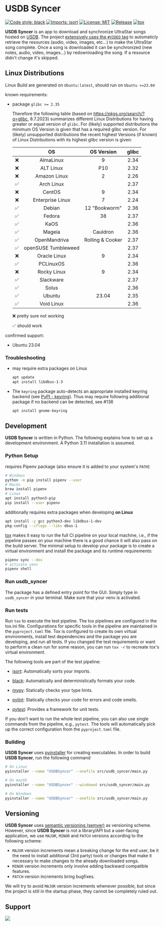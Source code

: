 # USDB Syncer

[![Code style: black](https://img.shields.io/badge/code%20style-black-000000.svg)](https://github.com/psf/black)
[![Imports: isort](https://img.shields.io/badge/%20imports-isort-%231674b1?style=flat)](https://pycqa.github.io/isort/)
[![License: MIT](https://img.shields.io/badge/License-MIT-yellow.svg)](https://opensource.org/licenses/MIT)
[![Release](https://github.com/bohning/usdb_syncer/actions/workflows/release.yaml/badge.svg)](https://github.com/bohning/usdb_syncer/actions/workflows/release.yaml)
[![tox](https://github.com/bohning/usdb_syncer/actions/workflows/tox.yaml/badge.svg)](https://github.com/bohning/usdb_syncer/actions/workflows/tox.yaml)

**USDB Syncer** is an app to download and synchronize UltraStar songs hosted on [USDB](https://usdb.animux.de).
The project [extensively uses the `#VIDEO` tag](https://github.com/bohning/usdb_syncer/wiki/Meta-Tags#format) to automaticly retrieve the resources (audio, video, images, etc...) to make the UltraStar song complete.
Once a song is downloaded it can be synchronized (new notes, audio, video, images...) by redownloading the song. If a resource didn't change it's skipped.

## Linux Distributions

Linux Build are generated on `Ubuntu:latest`, should run on `Ubuntu >=23.04`

known requirements:

- package `glibc >= 2.35`

  Therefore the following table (based on <https://pkgs.org/search/?q=glibc>, 8.7.2023) summarizes different Linux Distributions for having greater or equal version of `glibc`. For (likely) supported distributions the minimum OS Version is given that has a required glibc version. For (likely) unsupported distributions the recent highest Versions (if known) of Linux Distributions with its highest glibc version is given:

  |                    | OS                  | OS Version       | glibc     |
  |:------------------:|:-------------------:|:----------------:|:---------:|
  | :x:                | AlmaLinux           | 9                | 2.34 |
  | :x:                | ALT Linux           | P10              | 2.32 |
  | :x:                | Amazon Linux        | 2                | 2.26 |
  | :white_check_mark: | Arch Linux          |                  | 2.37 |
  | :x:                | CentOS              | 9                | 2.34 |
  | :x:                | Enterprise Linux    | 7                | 2.24 |
  | :white_check_mark: | Debian              | 12 "Bookworm"    | 2.36 |
  | :white_check_mark: | Fedora              | 38               | 2.37 |
  | :white_check_mark: | KaOS                |                  | 2.36 |
  | :white_check_mark: | Mageia              | Cauldron         | 2.36 |
  | :white_check_mark: | OpenMandriva        | Rolling & Cooker | 2.37 |
  | :white_check_mark: | openSUSE Tumbleweed |                  | 2.37 |
  | :x:                | Oracle Linux        | 9                | 2.34 |
  | :white_check_mark: | PCLinuxOS           |                  | 2.36 |
  | :x:                | Rocky Linux         | 9                | 2.34 |
  | :white_check_mark: | Slackware           |                  | 2.37 |
  | :white_check_mark: | Solus               |                  | 2.36 |
  | :white_check_mark: | Ubuntu              | 23.04            | 2.35 |
  | :white_check_mark: | Void Linux          |                  | 2.36 |

  :x: pretty sure not working

  :white_check_mark: should work

confirmed support:

- Ubuntu 23.04

### Troubleshooting

- may require extra packages on Linux

  ``` bash
  apt update
  apt install libdbus-1-3
  ```

- The `keyring` package auto-detects an appropriate installed keyring backend (see [PyPI - keyring](https://pypi.org/project/keyring/)). Thus may require following additional package if no backend can be detected, see #136

  ``` bash
  apt install gnome-keyring
  ```

## Development

**USDB Syncer** is written in Python.
The following explains how to set up a development environment.
A Python 3.11 installation is assumed.

### Python Setup

requires Pipenv package (also ensure it is added to your system's `PATH`)

``` bash
# Windows
python -m pip install pipenv --user
# MacOs
brew install pipenv
# Linux
apt install python3-pip
pip install --user pipenv
```

additionally requires extra packages when developing **on Linux**

``` bash
apt install -y gcc python3-dev libdbus-1-dev
pkg-config --cflags --libs dbus-1
```

[tox](https://github.com/tox-dev/tox) makes it easy to run the full CI pipeline on your local machine, i.e., if the pipeline passes on your machine there is a good chance it will also pass on the build server.
The minimal setup to develop your package is to create a virtual environment and install the package and its runtime requirements:

```bash
pipenv sync --dev
# activate venv
pipenv shell
```

### Run usdb_syncer

The package has a defined entry point for the GUI. Simply type in `usdb_syncer` in your terminal. Make sure that your venv is activated.

### Run tests

Run `tox` to execute the test pipeline. The tox pipelines are configured in the tox.ini file. Configurations for specific tools in the pipeline are maintained in the `pyproject.toml` file. Tox is configured to create its own virtual environments, install test dependencies and the package you are developing, and run all tests. If you changed the test requirements or want to perform a clean run for some reason, you can run `tox -r` to recreate tox's virtual environment.

The following tools are part of the test pipeline:

- [isort](https://github.com/PyCQA/isort): Automatically sorts your imports.

- [black](https://github.com/psf/black): Automatically and deterministically formats your code.

- [mypy](https://github.com/python/mypy): Statically checks your type hints.

- [pylint](https://github.com/PyCQA/pylint): Statically checks your code for errors and code smells.

- [pytest](https://github.com/pytest-dev/pytest): Provides a framework for unit tests.

If you don’t want to run the whole test pipeline, you can also use single commands from the pipeline, e.g., `pytest`. The tools will automatically pick up the correct configuration from the `pyproject.toml` file.

### Building

**USDB Syncer** uses [pyinstaller](https://github.com/pyinstaller/pyinstaller) for creating
executables. In order to build **USDB Syncer**, run the following command

```bash
# On Linux
pyinstaller --name "USDBSyncer" --onefile src/usdb_syncer/main.py

# On macOS
pyinstaller --name "USDBSyncer" --windowed src/usdb_syncer/main.py

# On Windows
pyinstaller --name "USDBSyncer" --onefile src/usdb_syncer/main.py
```

## Versioning

**USDB Syncer** uses [semantic versioning (semver)](https://semver.org/) as versioning scheme.
However, since **USDB Syncer** is not a library/API but a user-facing application, we use `MAJOR`, `MINOR` and `PATCH`
versions according to the following scheme:

- `MAJOR` version increments mean a breaking change for the end user, be it the need to install additional
  (3rd party) tools or changes that make it necessary to make changes to the already downloaded songs.
- `MINOR` version increments only involve adding backward compatible features.
- `PATCH` version increments bring bugfixes.

We will try to avoid `MAJOR` version increments whenever possible, but since the project is still in the
startup phase, they cannot be completely ruled out.

## Support

<a href="https://www.buymeacoffee.com/usdbsyncer"><img src="https://img.buymeacoffee.com/button-api/?text=Buy us some vegan pizza!&emoji=🍕&slug=usdbsyncer&button_colour=40DCA5&font_colour=ffffff&font_family=Cookie&outline_colour=000000&coffee_colour=FFDD00" /></a>
